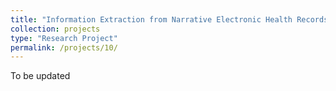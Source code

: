 ```yaml
---
title: "Information Extraction from Narrative Electronic Health Records using Semi-supervised Learning"
collection: projects
type: "Research Project"
permalink: /projects/10/
---
```


To be updated
